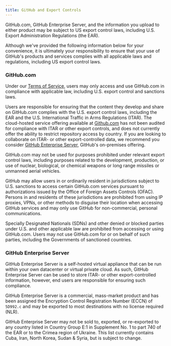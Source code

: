 ```yaml
---
title: GitHub and Export Controls
---
```


GitHub.com, GitHub Enterprise Server, and the information you upload to either product may be subject to US export control laws, including U.S. Export Administration Regulations (the EAR).

Although we've provided the following information below for your convenience, it is ultimately your responsibility to ensure that your use of GitHub's products and services complies with all applicable laws and regulations, including US export control laws.

### GitHub.com

Under our [Terms of Service](articles/github-terms-of-service), users may only access and use GitHub.com in compliance with applicable law, including U.S. export control and sanctions laws.  

Users are responsible for ensuring that the content they develop and share on GitHub.com complies with the U.S. export control laws, including the EAR and the U.S. International Traffic in Arms Regulations (ITAR). The cloud-hosted service offering available at [Github.com](https://github.com) has not been audited for compliance with ITAR or other export controls, and does not currently offer the ability to restrict repository access by country. If you are looking to collaborate on ITAR- or other export-controlled data, we recommend you consider [GitHub Enterprise Server](https://enterprise.github.com), GitHub's on-premises offering.

GitHub.com may not be used for purposes prohibited under relevant export control laws, including purposes related to the development, production, or use of nuclear, biological, or chemical weapons or long range missiles or unmanned aerial vehicles. 

GitHub may allow users in or ordinarily resident in jurisdictions subject to U.S. sanctions to access certain GitHub.com services pursuant to authorizations issued by the Office of Foreign Assets Controls (OFAC).  Persons in and residents of these jurisdictions are prohibited from using IP proxies, VPNs, or other methods to disguise their location when accessing GitHub services and may only use GitHub for non-commercial, personal communications.  

Specially Designated Nationals (SDNs) and other denied or blocked parties under U.S. and other applicable law are prohibited from accessing or using GitHub.com.  Users may not use GitHub.com for or on behalf of such parties, including the Governments of sanctioned countries.  

### GitHub Enterprise Server

GitHub Enterprise Server is a self-hosted virtual appliance that can be run within your own datacenter or virtual private cloud. As such, GitHub Enterprise Server can be used to store ITAR- or other export-controlled information, however, end users are responsible for ensuring such compliance.

GitHub Enterprise Server is a commercial, mass-market product and has been assigned the Encryption Control Registration Number (ECCN) of `5D992.c` and may be exported to most destinations with no license required (NLR).

GitHub Enterprise Server may not be sold to, exported, or re-exported to any country listed in Country Group E:1 in Supplement No. 1 to part 740 of the EAR or to the Crimea region of Ukraine. This list currently contains Cuba, Iran, North Korea, Sudan & Syria, but is subject to change.
